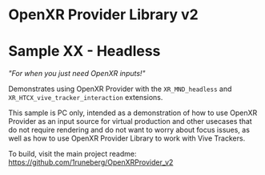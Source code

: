 # OpenXR Provider Library v2
# Sample XX - Headless

*"For when you just need OpenXR inputs!"*

Demonstrates using OpenXR Provider with the `XR_MND_headless` and `XR_HTCX_vive_tracker_interaction` extensions.

This sample is PC only, intended as a demonstration of how to use OpenXR Provider as an input source
for virtual production and other usecases that do not require rendering and do not want to worry
about focus issues, as well as how to use OpenXR Provider Library to work with Vive Trackers.

To build, visit the main project readme: https://github.com/1runeberg/OpenXRProvider_v2
